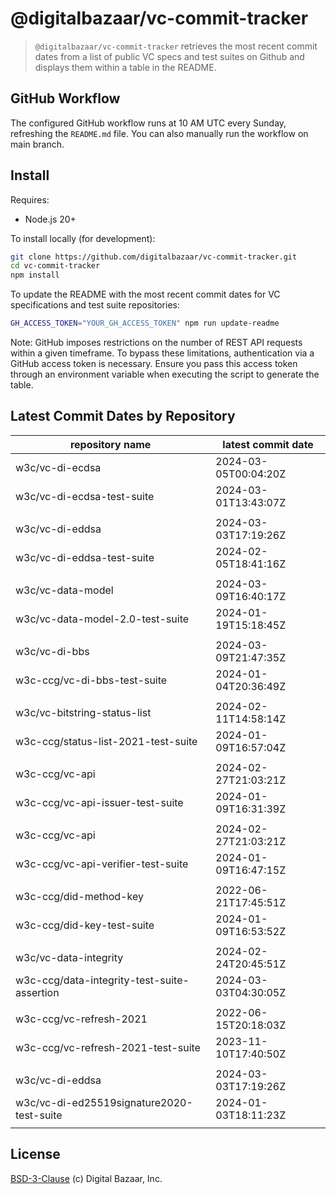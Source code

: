 # @digitalbazaar/vc-commit-tracker

> `@digitalbazaar/vc-commit-tracker` retrieves the most recent commit dates from
> a list of public VC specs and test suites on Github and displays them within
> a table in the README.

## GitHub Workflow

The configured GitHub workflow runs at 10 AM UTC every Sunday, refreshing the
`README.md` file. You can also manually run the workflow on main branch.

## Install

Requires:
- Node.js 20+

To install locally (for development):
```bash
git clone https://github.com/digitalbazaar/vc-commit-tracker.git
cd vc-commit-tracker
npm install
```
To update the README with the most recent commit dates for VC specifications
and test suite repositories:

```bash
GH_ACCESS_TOKEN="YOUR_GH_ACCESS_TOKEN" npm run update-readme
```
Note: GitHub imposes restrictions on the number of REST API requests
within a given timeframe. To bypass these limitations, authentication via a
GitHub access token is necessary. Ensure you pass this access token through an
environment variable when executing the script to generate the table.

## Latest Commit Dates by Repository
<table>
    <thead>
    <tr>
      <th>repository name</th>
      <th>latest commit date</th>
    </tr>
    </thead>
    <tbody>
        <tr>
          <td>w3c/vc-di-ecdsa</td>
          <td>2024-03-05T00:04:20Z</td>
        </tr>
        <tr>
          <td>w3c/vc-di-ecdsa-test-suite</td>
          <td>2024-03-01T13:43:07Z</td>
        </tr>
      <tr><td> </td> <td> </td></tr>
        <tr>
          <td>w3c/vc-di-eddsa</td>
          <td>2024-03-03T17:19:26Z</td>
        </tr>
        <tr>
          <td>w3c/vc-di-eddsa-test-suite</td>
          <td>2024-02-05T18:41:16Z</td>
        </tr>
      <tr><td> </td> <td> </td></tr>
        <tr>
          <td>w3c/vc-data-model</td>
          <td>2024-03-09T16:40:17Z</td>
        </tr>
        <tr>
          <td>w3c/vc-data-model-2.0-test-suite</td>
          <td>2024-01-19T15:18:45Z</td>
        </tr>
      <tr><td> </td> <td> </td></tr>
        <tr>
          <td>w3c/vc-di-bbs</td>
          <td>2024-03-09T21:47:35Z</td>
        </tr>
        <tr>
          <td>w3c-ccg/vc-di-bbs-test-suite</td>
          <td>2024-01-04T20:36:49Z</td>
        </tr>
      <tr><td> </td> <td> </td></tr>
        <tr>
          <td>w3c/vc-bitstring-status-list</td>
          <td>2024-02-11T14:58:14Z</td>
        </tr>
        <tr>
          <td>w3c-ccg/status-list-2021-test-suite</td>
          <td>2024-01-09T16:57:04Z</td>
        </tr>
      <tr><td> </td> <td> </td></tr>
        <tr>
          <td>w3c-ccg/vc-api</td>
          <td>2024-02-27T21:03:21Z</td>
        </tr>
        <tr>
          <td>w3c-ccg/vc-api-issuer-test-suite</td>
          <td>2024-01-09T16:31:39Z</td>
        </tr>
      <tr><td> </td> <td> </td></tr>
        <tr>
          <td>w3c-ccg/vc-api</td>
          <td>2024-02-27T21:03:21Z</td>
        </tr>
        <tr>
          <td>w3c-ccg/vc-api-verifier-test-suite</td>
          <td>2024-01-09T16:47:15Z</td>
        </tr>
      <tr><td> </td> <td> </td></tr>
        <tr>
          <td>w3c-ccg/did-method-key</td>
          <td>2022-06-21T17:45:51Z</td>
        </tr>
        <tr>
          <td>w3c-ccg/did-key-test-suite</td>
          <td>2024-01-09T16:53:52Z</td>
        </tr>
      <tr><td> </td> <td> </td></tr>
        <tr>
          <td>w3c/vc-data-integrity</td>
          <td>2024-02-24T20:45:51Z</td>
        </tr>
        <tr>
          <td>w3c-ccg/data-integrity-test-suite-assertion</td>
          <td>2024-03-03T04:30:05Z</td>
        </tr>
      <tr><td> </td> <td> </td></tr>
        <tr>
          <td>w3c-ccg/vc-refresh-2021</td>
          <td>2022-06-15T20:18:03Z</td>
        </tr>
        <tr>
          <td>w3c-ccg/vc-refresh-2021-test-suite</td>
          <td>2023-11-10T17:40:50Z</td>
        </tr>
      <tr><td> </td> <td> </td></tr>
        <tr>
          <td>w3c/vc-di-eddsa</td>
          <td>2024-03-03T17:19:26Z</td>
        </tr>
        <tr>
          <td>w3c/vc-di-ed25519signature2020-test-suite</td>
          <td>2024-01-03T18:11:23Z</td>
        </tr>
      <tr><td> </td> <td> </td></tr>
    </tbody>
</table>

## License
[BSD-3-Clause](LICENSE) (c) Digital Bazaar, Inc.
